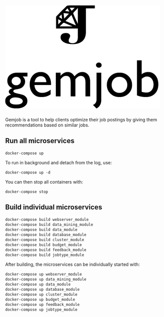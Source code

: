 # ![gemjob logo](gemjob_logo.png)

Gemjob is a tool to help clients optimize their job postings by giving them recommendations based on similar jobs.

## Run all microservices

```
docker-compose up
```

To run in background and detach from the log, use:

```
docker-compose up -d
```

You can then stop all containers with:

```
docker-compose stop
```

## Build individual microservices

```
docker-compose build webserver_module
docker-compose build data_mining_module
docker-compose build data_module
docker-compose build database_module
docker-compose build cluster_module
docker-compose build budget_module
docker-compose build feedback_module
docker-compose build jobtype_module
```

After building, the microservices can be individually started with:

```
docker-compose up webserver_module
docker-compose up data_mining_module
docker-compose up data_module
docker-compose up database_module
docker-compose up cluster_module
docker-compose up budget_module
docker-compose up feedback_module
docker-compose up jobtype_module
```
